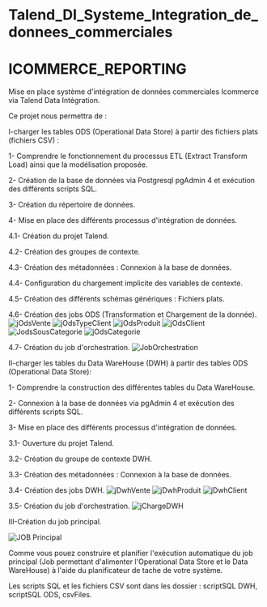 # Talend_DI_Systeme_Integration_de_donnees_commerciales
# ICOMMERCE_REPORTING

Mise en place système d'intégration de données commerciales Icommerce via Talend Data Intégration. 

Ce projet nous permettra de :

I-charger les tables ODS (Operational Data Store) à partir des fichiers plats (fichiers CSV) :



   1- Comprendre le fonctionnement du processus ETL (Extract Transform   Load) ainsi que la modélisation proposée.

   2- Création de la base de données via Postgresql pgAdmin 4 et exécution des différents scripts SQL.

   3- Création du répertoire de données.

   4- Mise en place des différents processus d'intégration de données.

   4.1- Création du projet Talend.
   
   4.2- Création des groupes de contexte.
   
   4.3- Création des métadonnées : Connexion à la base de données.
   
   4.4- Configuration du chargement implicite des variables de contexte.
   
   4.5- Création des différents schémas génériques : Fichiers plats.
   
   4.6- Création des jobs ODS (Transformation et Chargement de la donnée).
   ![jOdsVente](https://github.com/massiZSM/Talend_DI_Systeme_Integration_de_donnees_commerciales/assets/16464239/5d2f8a36-799f-4f34-86d4-d87d3d6bd2a4)
![jOdsTypeClient](https://github.com/massiZSM/Talend_DI_Systeme_Integration_de_donnees_commerciales/assets/16464239/23ad2250-6c38-4b60-9c55-272f4de86d83)
![jOdsProduit](https://github.com/massiZSM/Talend_DI_Systeme_Integration_de_donnees_commerciales/assets/16464239/76284e7c-ae42-4038-a56e-8a6309d1555e)
![jOdsClient](https://github.com/massiZSM/Talend_DI_Systeme_Integration_de_donnees_commerciales/assets/16464239/b90c28f4-3271-4ab8-bb12-e6c2e097727f)
![JodsSousCategorie](https://github.com/massiZSM/Talend_DI_Systeme_Integration_de_donnees_commerciales/assets/16464239/65fb81d7-d028-458c-b4df-465c78b12c34)
![jOdsCategorie](https://github.com/massiZSM/Talend_DI_Systeme_Integration_de_donnees_commerciales/assets/16464239/891146e5-9b9f-46f9-9a67-b520b51dd739)


   
   4.7- Création du job d'orchestration. 
   ![JobOrchestration](https://github.com/massiZSM/Talend_DI_Systeme_Integration_de_donnees_commerciales/assets/16464239/88e42c1f-5f2c-4dc4-aa5f-bbec05994aa6)

 
II-charger les tables du Data WareHouse (DWH) à partir des tables ODS (Operational Data Store):


   1- Comprendre la construction des différentes tables du Data WareHouse.

   2- Connexion à la base de données via pgAdmin 4 et exécution des différents scripts SQL.

   3- Mise en place des différents processus d'intégration de données.

   3.1- Ouverture du projet Talend.
     
   3.2- Création du groupe de contexte DWH.
     
   3.3- Création des métadonnées : Connexion à la base de données.
     
   3.4- Création des jobs DWH.
   ![jDwhVente](https://github.com/massiZSM/Talend_DI_Systeme_Integration_de_donnees_commerciales/assets/16464239/273f80b1-b412-4f8d-a2b8-beaac3f00e7f)
![jDwhProduit](https://github.com/massiZSM/Talend_DI_Systeme_Integration_de_donnees_commerciales/assets/16464239/d0b904d7-90c3-4a31-865e-3c8e37df66ba)
![jDwhClient](https://github.com/massiZSM/Talend_DI_Systeme_Integration_de_donnees_commerciales/assets/16464239/a99ea5b5-5019-4bef-a95c-18ed3a6975a3)

     
   3.5- Création du job d'orchestration.
   ![jChargeDWH](https://github.com/massiZSM/Talend_DI_Systeme_Integration_de_donnees_commerciales/assets/16464239/eb61cad1-9a32-4278-96b0-0dee112c2b61)

   
III-Création du job principal.

![JOB Principal](https://github.com/massiZSM/Talend_DI_Systeme_Integration_de_donnees_commerciales/assets/16464239/e94e8113-7664-453d-9ec1-e850d91b2d8a)




Comme vous pouez construire et planifier l'exécution automatique du job principal (Job permettant d'alimenter l'Operational Data Store et le Data WareHouse) à l'aide du planificateur de tache de votre système.

Les scripts SQL et les fichiers CSV sont dans les dossier : scriptSQL DWH, scriptSQL ODS, csvFiles. 
